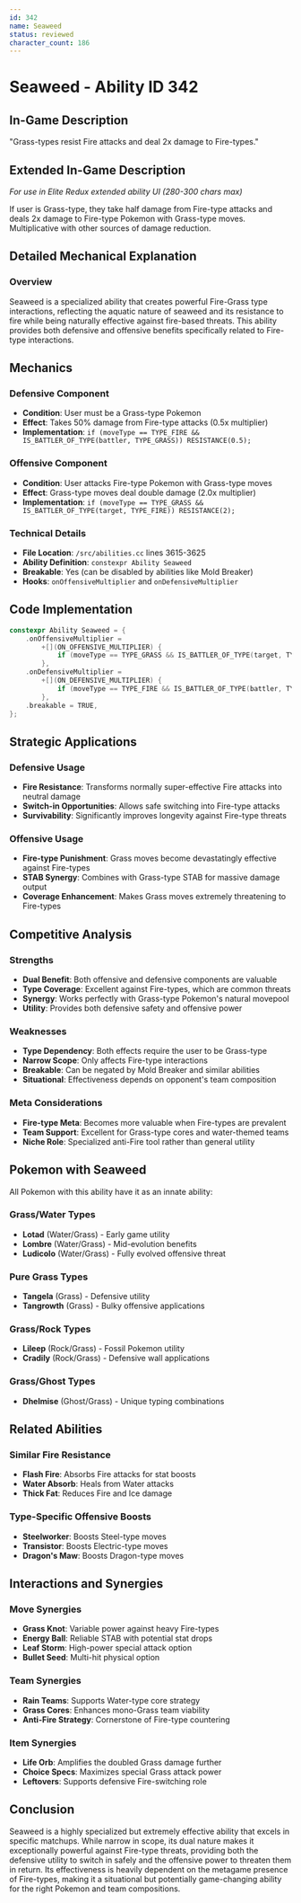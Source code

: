 ```yaml
---
id: 342
name: Seaweed
status: reviewed
character_count: 186
---
```


# Seaweed - Ability ID 342

## In-Game Description
"Grass-types resist Fire attacks and deal 2x damage to Fire-types."

## Extended In-Game Description
*For use in Elite Redux extended ability UI (280-300 chars max)*

If user is Grass-type, they take half damage from Fire-type attacks and deals 2x damage to Fire-type Pokemon with Grass-type moves. Multiplicative with other sources of damage reduction.

## Detailed Mechanical Explanation

### Overview

Seaweed is a specialized ability that creates powerful Fire-Grass type interactions, reflecting the aquatic nature of seaweed and its resistance to fire while being naturally effective against fire-based threats. This ability provides both defensive and offensive benefits specifically related to Fire-type interactions.

## Mechanics

### Defensive Component
- **Condition**: User must be a Grass-type Pokemon
- **Effect**: Takes 50% damage from Fire-type attacks (0.5x multiplier)
- **Implementation**: `if (moveType == TYPE_FIRE && IS_BATTLER_OF_TYPE(battler, TYPE_GRASS)) RESISTANCE(0.5);`

### Offensive Component  
- **Condition**: User attacks Fire-type Pokemon with Grass-type moves
- **Effect**: Grass-type moves deal double damage (2.0x multiplier)
- **Implementation**: `if (moveType == TYPE_GRASS && IS_BATTLER_OF_TYPE(target, TYPE_FIRE)) RESISTANCE(2);`

### Technical Details
- **File Location**: `/src/abilities.cc` lines 3615-3625
- **Ability Definition**: `constexpr Ability Seaweed`
- **Breakable**: Yes (can be disabled by abilities like Mold Breaker)
- **Hooks**: `onOffensiveMultiplier` and `onDefensiveMultiplier`

## Code Implementation

```cpp
constexpr Ability Seaweed = {
    .onOffensiveMultiplier =
        +[](ON_OFFENSIVE_MULTIPLIER) {
            if (moveType == TYPE_GRASS && IS_BATTLER_OF_TYPE(target, TYPE_FIRE)) RESISTANCE(2);
        },
    .onDefensiveMultiplier =
        +[](ON_DEFENSIVE_MULTIPLIER) {
            if (moveType == TYPE_FIRE && IS_BATTLER_OF_TYPE(battler, TYPE_GRASS)) RESISTANCE(0.5);
        },
    .breakable = TRUE,
};
```

## Strategic Applications

### Defensive Usage
- **Fire Resistance**: Transforms normally super-effective Fire attacks into neutral damage
- **Switch-in Opportunities**: Allows safe switching into Fire-type attacks
- **Survivability**: Significantly improves longevity against Fire-type threats

### Offensive Usage
- **Fire-type Punishment**: Grass moves become devastatingly effective against Fire-types
- **STAB Synergy**: Combines with Grass-type STAB for massive damage output
- **Coverage Enhancement**: Makes Grass moves extremely threatening to Fire-types

## Competitive Analysis

### Strengths
- **Dual Benefit**: Both offensive and defensive components are valuable
- **Type Coverage**: Excellent against Fire-types, which are common threats
- **Synergy**: Works perfectly with Grass-type Pokemon's natural movepool
- **Utility**: Provides both defensive safety and offensive power

### Weaknesses
- **Type Dependency**: Both effects require the user to be Grass-type
- **Narrow Scope**: Only affects Fire-type interactions
- **Breakable**: Can be negated by Mold Breaker and similar abilities
- **Situational**: Effectiveness depends on opponent's team composition

### Meta Considerations
- **Fire-type Meta**: Becomes more valuable when Fire-types are prevalent
- **Team Support**: Excellent for Grass-type cores and water-themed teams
- **Niche Role**: Specialized anti-Fire tool rather than general utility

## Pokemon with Seaweed

All Pokemon with this ability have it as an innate ability:

### Grass/Water Types
- **Lotad** (Water/Grass) - Early game utility
- **Lombre** (Water/Grass) - Mid-evolution benefits  
- **Ludicolo** (Water/Grass) - Fully evolved offensive threat

### Pure Grass Types
- **Tangela** (Grass) - Defensive utility
- **Tangrowth** (Grass) - Bulky offensive applications

### Grass/Rock Types
- **Lileep** (Rock/Grass) - Fossil Pokemon utility
- **Cradily** (Rock/Grass) - Defensive wall applications

### Grass/Ghost Types
- **Dhelmise** (Ghost/Grass) - Unique typing combinations

## Related Abilities

### Similar Fire Resistance
- **Flash Fire**: Absorbs Fire attacks for stat boosts
- **Water Absorb**: Heals from Water attacks
- **Thick Fat**: Reduces Fire and Ice damage

### Type-Specific Offensive Boosts
- **Steelworker**: Boosts Steel-type moves
- **Transistor**: Boosts Electric-type moves  
- **Dragon's Maw**: Boosts Dragon-type moves

## Interactions and Synergies

### Move Synergies
- **Grass Knot**: Variable power against heavy Fire-types
- **Energy Ball**: Reliable STAB with potential stat drops
- **Leaf Storm**: High-power special attack option
- **Bullet Seed**: Multi-hit physical option

### Team Synergies
- **Rain Teams**: Supports Water-type core strategy
- **Grass Cores**: Enhances mono-Grass team viability
- **Anti-Fire Strategy**: Cornerstone of Fire-type countering

### Item Synergies
- **Life Orb**: Amplifies the doubled Grass damage further
- **Choice Specs**: Maximizes special Grass attack power
- **Leftovers**: Supports defensive Fire-switching role

## Conclusion

Seaweed is a highly specialized but extremely effective ability that excels in specific matchups. While narrow in scope, its dual nature makes it exceptionally powerful against Fire-type threats, providing both the defensive utility to switch in safely and the offensive power to threaten them in return. Its effectiveness is heavily dependent on the metagame presence of Fire-types, making it a situational but potentially game-changing ability for the right Pokemon and team compositions.